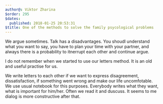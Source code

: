 ```yaml
---
author@: Viktor Zharina
$order: 295
$dates:
  published: 2018-01-25 20:53:31
$title: One of the methods to solve the family psycological problems
---
```

We argue sometimes. Talk has a disadvantages. You shoudl understand what you want to say, you have to plan your time with your partner, and always there is a probability to itnerrupt each other and continue argue.

I do not remember when we started to use our letters method. It is an old and useful practise for us.

We write letters to each other if we want to express disagreement, dissatisfaction, if something went wrong and make our life uncomfotable. We use usual notebook for this purposes. Everybody writes what they want, what is important for him/her. Often we read it and duscuss. It seems to me dialog is more constructive after that.
